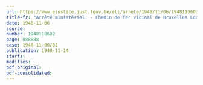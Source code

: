 ```yaml
---
url: https://www.ejustice.just.fgov.be/eli/arrete/1948/11/06/1948110602/justel
title-fr: "Arrêté ministériel. - Chemin de fer vicinal de Bruxelles Londerzeel.. -Tableau des distances"
date: 1948-11-06
source:
number: 1948110602
page: 888888
case: 1948-11-06/02
publication: 1948-11-14
starts:
modifies:
pdf-original:
pdf-consolidated:
---
```


